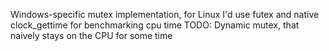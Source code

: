 Windows-specific mutex implementation, for Linux I'd use futex and native clock_gettime for benchmarking cpu time
TODO: Dynamic mutex, that naively stays on the CPU for some time
